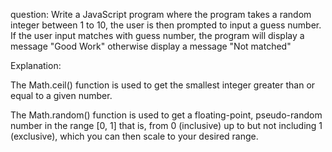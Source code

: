 question:
 Write a JavaScript program where the program takes a random integer between 1 to 10, the user is then prompted to input a 
guess number. If the user input matches with guess number, the program will display a message "Good Work" otherwise display a message "Not matched"



Explanation:

The Math.ceil() function is used to get the smallest integer greater than or equal to a given number.

The Math.random() function is used to get a floating-point, pseudo-random number in the range [0, 1] that is, from 0 
(inclusive) up to but not including 1 (exclusive), which you can then scale to your desired range.
